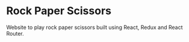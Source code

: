 # Rock Paper Scissors

Website to play rock paper scissors built using React, Redux and React Router.
